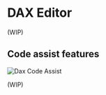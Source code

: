 # DAX Editor

(WIP)

## Code assist features

![Dax Code Assist](~/images/dax-code-assist.png)

(WIP)